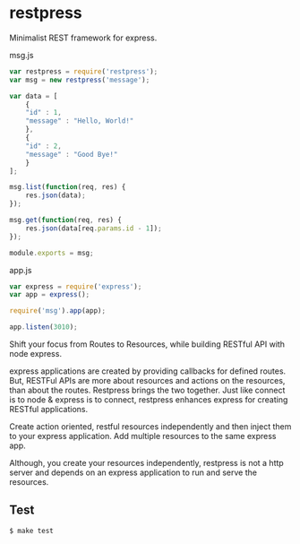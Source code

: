 restpress
=========
Minimalist REST framework for express.

msg.js
```js
var restpress = require('restpress');
var msg = new restpress('message');

var data = [
    {
	"id" : 1,
	"message" : "Hello, World!"
    },
    {
	"id" : 2,
	"message" : "Good Bye!"
    }
];

msg.list(function(req, res) {
	res.json(data);
});

msg.get(function(req, res) {
	res.json(data[req.params.id - 1]);
});

module.exports = msg;
```

app.js
```js
var express = require('express');
var app = express();

require('msg').app(app);

app.listen(3010);
```

Shift your focus from Routes to Resources, while building RESTful API with node express.

express applications are created by providing callbacks for defined routes.
But, RESTFul APIs are more about resources and actions on the resources, than about the routes. Restpress brings the two together. 
Just like connect is to node & express is to connect, restpress enhances express for creating RESTful applications.

Create action oriented, restful resources independently and then inject them to your express application.
Add multiple resources to the same express app.

Although, you create your resources independently, restpress is not a http server and depends on an express application to run and serve the resources.

## Test

    $ make test